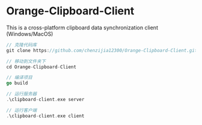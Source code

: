 # Orange-Clipboard-Client
This is a cross-platform clipboard data synchronization client (Windows/MacOS)

```go
// 克隆代码库
git clone https://github.com/chenzijia12300/Orange-Clipboard-Client.git

// 移动到文件夹下
cd Orange-Clipboard-Client

// 编译项目
go build

// 运行服务器
.\clipboard-client.exe server

// 运行客户端
.\clipboard-client.exe client 
```

